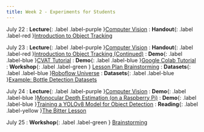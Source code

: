 ```yaml
---
title: Week 2 - Experiments for Students
---
```


July 22
: **Lecture**{: .label .label-purple }[Computer Vision](#)
  : **Handout**{: .label .label-red }[Introduction to Object Tracking](#)

July 23
: **Lecture**{: .label .label-purple }[Computer Vision](#)
  : **Handout**{: .label .label-red }[Introduction to Object Tracking (Continued)](#)
  : **Demo**{: .label .label-blue }[CVAT Tutorial](#)
  : **Demo**{: .label .label-blue }[Google Colab Tutorial](#)
: **Workshop**{: .label .label-green } [Lesson Plan Brainstorming](#)
  : **Datasets**{: .label .label-blue }[Roboflow Universe](https://universe.roboflow.com/)
  : **Datasets**{: .label .label-blue }[Example: Bottle Detection Datasets](https://universe.roboflow.com/search?q=bottle+object+detection )

July 24
: **Lecture**{: .label .label-purple }[Computer Vision](#)
  : **Demo**{: .label .label-blue }[Monocular Depth Estimation (on a Raspberry Pi)](#)
  : **Demo**{: .label .label-blue }[Training a YOLOv8 Model for Object Detection](#)
  : **Reading**{: .label .label-yellow }[The Bitter Lesson](http://www.incompleteideas.net/IncIdeas/BitterLesson.html )

July 25
: **Workshop**{: .label .label-green } [Brainstorming](#)
